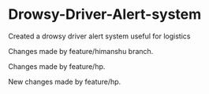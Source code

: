 # Drowsy-Driver-Alert-system
Created a drowsy driver alert system useful for logistics

Changes made by feature/himanshu branch.

Changes made by feature/hp.

New changes made by feature/hp.